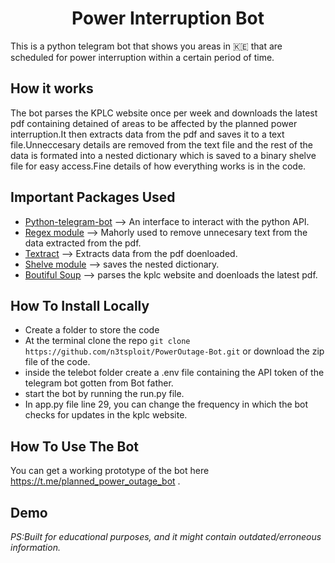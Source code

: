 <h1 align="center">Power Interruption Bot</h1>
This is a python telegram bot that shows you areas in 🇰🇪 that are scheduled for power interruption within a certain period of time.

## How it works

The bot parses the KPLC website once per week and downloads the latest pdf containing detained of areas to be affected by the planned power interruption.It then extracts data from the pdf and saves it to a text file.Unneccesary details are removed from the text file and the rest of the data is formated into a nested dictionary which is saved to a binary shelve file for easy access.Fine details of how everything works is in the code.

## Important Packages Used
- [Python-telegram-bot](https://pypi.org/project/python-telegram-bot/) --> An interface to interact with the python API.
- [Regex module](https://pypi.org/project/regex/) --> Mahorly used to remove unnecesary text from the data extracted from the pdf.
- [Textract](https://textract.readthedocs.io/en/stable/) --> Extracts data from the pdf doenloaded. 
- [Shelve module](https://docs.python.org/3/library/shelve.html) --> saves the nested dictionary.
- [Boutiful Soup](https://pypi.org/project/beautifulsoup4/) --> parses the kplc website and doenloads the latest pdf.

## How To Install Locally

- Create a folder to store the code
- At the terminal clone the repo `git clone https://github.com/n3tsploit/PowerOutage-Bot.git` or download the zip file of the code.
- inside the telebot folder create a .env file containing the API token of the telegram bot gotten from Bot father.
- start the bot by running the run.py file.
- In app.py file line 29, you can change the frequency in which the bot checks for updates in the kplc website.

## How To Use The Bot
You can get a working prototype of the bot here https://t.me/planned_power_outage_bot .

## Demo
[ ](https://www.loom.com/share/866e866f1f1d41019492f75e752f8651)

*PS:Built for educational purposes, and it might contain outdated/erroneous information.*



